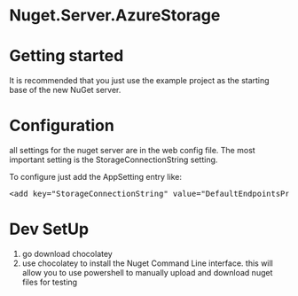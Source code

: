 Nuget.Server.AzureStorage
=========================
# Getting started

It is recommended that you just use the example project as the starting base of the new NuGet server.

# Configuration

all settings for the nuget server are in the web config file.  The most important setting is the StorageConnectionString setting.

To configure just add the AppSetting entry like:
<pre>
&lt;add key="StorageConnectionString" value="DefaultEndpointsProtocol=https;AccountName=<account name>;AccountKey=<account key>" /&gt;
</pre>

# Dev SetUp
1) go download chocolatey
2) use chocolatey to install the Nuget Command Line interface. this will allow you to use powershell to manually upload and download nuget files for testing

